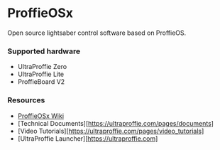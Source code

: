 # ProffieOSx

Open source lightsaber control software based on ProffieOS. 

### Supported hardware  
* UltraProffie Zero
* UltraProffie Lite
* ProffieBoard V2

### Resources
* [ProffieOSx Wiki](../../wiki)
* [Technical Documents][https://ultraproffie.com/pages/documents]
* [Video Tutorials][https://ultraproffie.com/pages/video_tutorials]
* [UltraProffie Launcher][https://ultraproffie.com]

